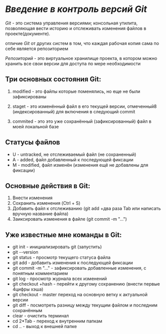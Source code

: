 # _Введение в контроль версий **Git**_
*Git* - это система управления версиями; консольная утилита, позволяющая вести историю и отслеживать изменения файлов в проекте(документе).

отличие *Git* от других систем в том, что каждая рабочая копия сама по себе является репозиторием

*Репозиторий* - это виртуальное хранилище проекта, в котором можно хранить все свои версии для доступа по мере необходимости

## Три основных состояния Git:
1. modified - это файлы которые поменялись, но еще не были зафиксированы

2. staget - это изменённый файл в его текущей версии, отмеченный8 (индексированный) для включения в следующий commit

3. commited - это это уже сохранённый (зафиксированный) файл в моей локальной базе

## Статусы файлов
* U - untracked, не отслеживаемый файл (не сохраненный)
* A - added, файл добавленный к последующей фиксации
* M - modified, файл изменён (изменения ещё не добавлены для фиксации)
  
## Основные действия в Git:

1. Внести изменения
2. Сохранить изменения (Ctrl + S) 
3. Добавить файл к отслеживанию (git add +два раза Tab или написать вручную название файла)
4. Заиксировать изменения в файле (git commit -m "...")
   
## Уже известные мне команды в Git:

* git init - инициализировать git (запустить)
* git --version 
* git status - просмотр текущего статуса файла
* git add - добавить изменения к последующей фиксации 
* git commit -m "..." - зафиксировать добавленные изменения, с понятным комментарием
* git log - просмотр журнала всех изменений
* git checkout +hash - перейти к другому сохранению (внести первые 4цифры хэша)
* git checkout - master переход на основную ветку к актуальной версии
* git diff - посмотреть разницу между текущим файлом и последним сохранённым 
* clear - очистить терминал
* cd 2*Tab - переход к внутренним папкам
* cd .. - выход к внешней папке